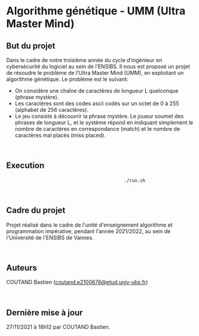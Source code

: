 # Algorithme génétique - UMM (Ultra Master Mind)


## But du projet 

Dans le cadre de notre troisième année du cycle dʼingénieur en cybersécurité
du logiciel au sein de lʼENSIBS. Il nous est proposé un projet de résoudre le
problème de lʼUltra Master Mind (UMM), en exploitant un algorithme génétique.
Le problème est le suivant:
* On considère une chaîne de caractères de longueur L quelconque (phrase mystère).
* Les caractères sont des codes ascii codés sur un octet de 0 à 255 (alphabet de 256 caractères).
* Le jeu consiste à découvrir la phrase mystère. Le joueur soumet des phrases de longueur L, et le système répond en indiquant simplement le nombre de caractères en correspondance (match) et le nombre de caractères mal placés (miss placed).

<br/>

## Execution

&nbsp;&nbsp;&nbsp;&nbsp;&nbsp;&nbsp;&nbsp;&nbsp;&nbsp;&nbsp;&nbsp;&nbsp;&nbsp;&nbsp;&nbsp;&nbsp;&nbsp;&nbsp;&nbsp;&nbsp;&nbsp;&nbsp;&nbsp;&nbsp;&nbsp;&nbsp;&nbsp;&nbsp;&nbsp;&nbsp;&nbsp;&nbsp;&nbsp;&nbsp;&nbsp;&nbsp;&nbsp;&nbsp;&nbsp;&nbsp;&nbsp;&nbsp;&nbsp;&nbsp;&nbsp;&nbsp;&nbsp;&nbsp;&nbsp;&nbsp;&nbsp;&nbsp;&nbsp;&nbsp;&nbsp;&nbsp;&nbsp;&nbsp;&nbsp;&nbsp;&nbsp;&nbsp;&nbsp;&nbsp;&nbsp;&nbsp;&nbsp;&nbsp;&nbsp;&nbsp;&nbsp;&nbsp;&nbsp;&nbsp;&nbsp;&nbsp;&nbsp;&nbsp;&nbsp;&nbsp;` ./run.sh `


<br/>

## Cadre du projet 

Projet réalisé dans le cadre de l'unité d'enseignement algorithme et programmation impérative, pendant l'année 2021/2022, au sein de l'Université de l'ENSIBS de Vannes.

<br/>

## Auteurs

COUTAND Bastien (coutand.e2100676@etud.univ-ubs.fr)

<br/>

## Dernière mise à jour

 27/11/2021 à 18h12 par COUTAND Bastien.
 
